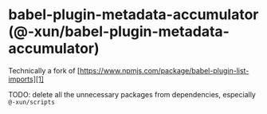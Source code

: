 # babel-plugin-metadata-accumulator (@-xun/babel-plugin-metadata-accumulator)

Technically a fork of
[https://www.npmjs.com/package/babel-plugin-list-imports][1]

TODO: delete all the unnecessary packages from dependencies, especially
`@-xun/scripts`

[1]: https://www.npmjs.com/package/babel-plugin-list-imports
